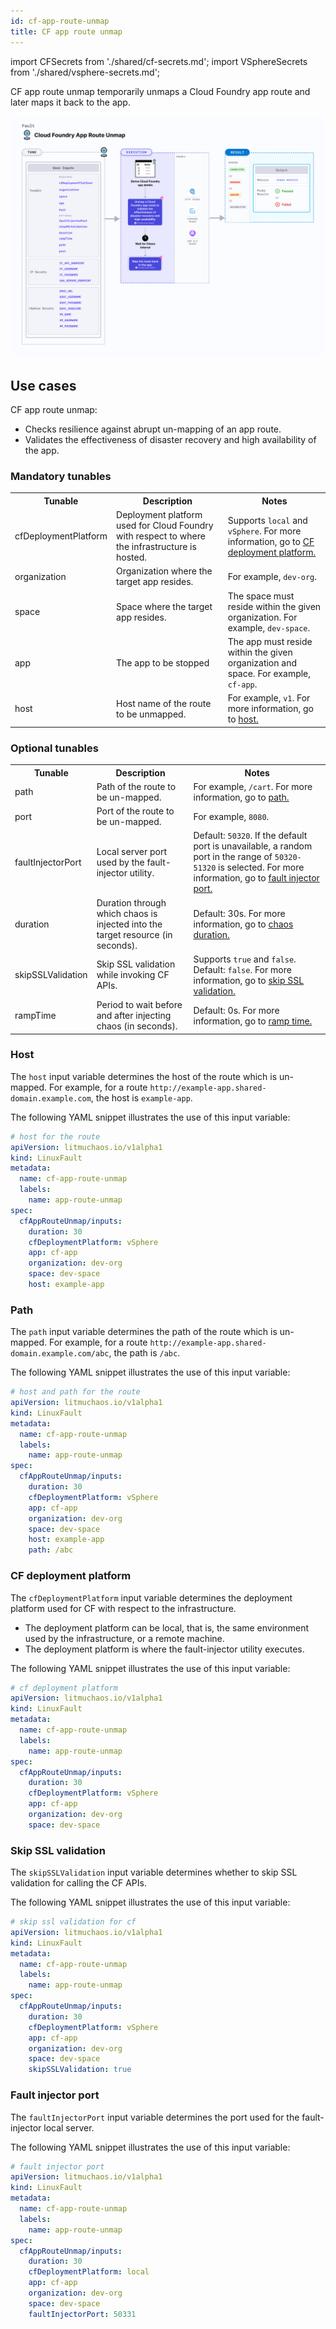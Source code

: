 ```yaml
---
id: cf-app-route-unmap
title: CF app route unmap
---
```


import CFSecrets from './shared/cf-secrets.md';
import VSphereSecrets from './shared/vsphere-secrets.md';

CF app route unmap temporarily unmaps a Cloud Foundry app route and later maps it back to the app.

![CF App Route Unmap](./static/images/cf-app-route-unmap.png)

## Use cases
CF app route unmap:
- Checks resilience against abrupt un-mapping of an app route.
- Validates the effectiveness of disaster recovery and high availability of the app.

### Mandatory tunables
<table>
  <tr>
    <th> Tunable </th>
    <th> Description </th>
    <th> Notes </th>
  </tr>
  <tr>
    <td> cfDeploymentPlatform </td>
    <td> Deployment platform used for Cloud Foundry with respect to where the infrastructure is hosted. </td>
    <td> Supports <code>local</code> and <code>vSphere</code>. For more information, go to <a href="#cf-deployment-platform"> CF deployment platform.</a></td>
  </tr>
  <tr>
    <td> organization </td>
    <td> Organization where the target app resides. </td>
    <td> For example, <code>dev-org</code>. </td>
  </tr>
  <tr>
    <td> space </td>
    <td> Space where the target app resides. </td>
    <td> The space must reside within the given organization. For example, <code>dev-space</code>. </td>
  </tr>
  <tr>
    <td> app </td>
    <td> The app to be stopped </td>
    <td> The app must reside within the given organization and space. For example, <code>cf-app</code>. </td>
  </tr>
  <tr>
    <td> host </td>
    <td> Host name of the route to be unmapped. </td>
    <td> For example, <code>v1</code>. For more information, go to <a href="#host"> host.</a></td>
  </tr>
</table>

### Optional tunables
<table>
  <tr>
    <th> Tunable </th>
    <th> Description </th>
    <th> Notes </th>
  </tr>
  <tr>
    <td> path </td>
    <td> Path of the route to be un-mapped. </td>
    <td> For example, <code>/cart</code>. For more information, go to <a href="#path"> path.</a></td>
  </tr>
  <tr>
    <td> port </td>
    <td> Port of the route to be un-mapped. </td>
    <td> For example, <code>8080</code>. </td>
  </tr>
  <tr>
    <td> faultInjectorPort </td>
    <td> Local server port used by the fault-injector utility. </td>
    <td> Default: <code>50320</code>. If the default port is unavailable, a random port in the range of <code>50320-51320</code> is selected. For more information, go to <a href="#fault-injector-port"> fault injector port.</a></td>
  </tr>
  <tr>
    <td> duration </td>
    <td> Duration through which chaos is injected into the target resource (in seconds). </td>
    <td> Default: 30s. For more information, go to <a href="/docs/chaos-engineering/chaos-faults/common-tunables-for-all-faults#duration-of-the-chaos"> chaos duration.</a> </td>
  </tr>
  <tr>
    <td> skipSSLValidation </td>
    <td> Skip SSL validation while invoking CF APIs. </td>
    <td> Supports <code>true</code> and <code>false</code>. Default: <code>false</code>. For more information, go to <a href="#skip-ssl-validation"> skip SSL validation.</a></td>
  </tr>
  <tr>
    <td> rampTime </td>
    <td> Period to wait before and after injecting chaos (in seconds). </td>
    <td> Default: 0s. For more information, go to <a href="/docs/chaos-engineering/chaos-faults/common-tunables-for-all-faults#ramp-time"> ramp time.</a> </td>
  </tr>
</table>

<CFSecrets />

<VSphereSecrets />

### Host
The `host` input variable determines the host of the route which is un-mapped.
For example, for a route `http://example-app.shared-domain.example.com`, the host is `example-app`.

The following YAML snippet illustrates the use of this input variable:

[embedmd]:# (./static/manifests/cf-app-route-unmap/host.yaml yaml)
```yaml
# host for the route
apiVersion: litmuchaos.io/v1alpha1
kind: LinuxFault
metadata:
  name: cf-app-route-unmap
  labels:
    name: app-route-unmap
spec:
  cfAppRouteUnmap/inputs:
    duration: 30
    cfDeploymentPlatform: vSphere
    app: cf-app
    organization: dev-org
    space: dev-space
    host: example-app
```

### Path
The `path` input variable determines the path of the route which is un-mapped.
For example, for a route `http://example-app.shared-domain.example.com/abc`, the path is `/abc`.

The following YAML snippet illustrates the use of this input variable:

[embedmd]:# (./static/manifests/cf-app-route-unmap/path.yaml yaml)
```yaml
# host and path for the route
apiVersion: litmuchaos.io/v1alpha1
kind: LinuxFault
metadata:
  name: cf-app-route-unmap
  labels:
    name: app-route-unmap
spec:
  cfAppRouteUnmap/inputs:
    duration: 30
    cfDeploymentPlatform: vSphere
    app: cf-app
    organization: dev-org
    space: dev-space
    host: example-app
    path: /abc
```

### CF deployment platform
The `cfDeploymentPlatform` input variable determines the deployment platform used for CF with respect to the infrastructure.
- The deployment platform can be local, that is, the same environment used by the infrastructure, or a remote machine.
- The deployment platform is where the fault-injector utility executes.

The following YAML snippet illustrates the use of this input variable:

[embedmd]:# (./static/manifests/cf-app-route-unmap/cfDeploymentPlatform.yaml yaml)
```yaml
# cf deployment platform
apiVersion: litmuchaos.io/v1alpha1
kind: LinuxFault
metadata:
  name: cf-app-route-unmap
  labels:
    name: app-route-unmap
spec:
  cfAppRouteUnmap/inputs:
    duration: 30
    cfDeploymentPlatform: vSphere
    app: cf-app
    organization: dev-org
    space: dev-space
```

### Skip SSL validation
The `skipSSLValidation` input variable determines whether to skip SSL validation for calling the CF APIs.

The following YAML snippet illustrates the use of this input variable:

[embedmd]:# (./static/manifests/cf-app-route-unmap/skipSSLValidation.yaml yaml)
```yaml
# skip ssl validation for cf
apiVersion: litmuchaos.io/v1alpha1
kind: LinuxFault
metadata:
  name: cf-app-route-unmap
  labels:
    name: app-route-unmap
spec:
  cfAppRouteUnmap/inputs:
    duration: 30
    cfDeploymentPlatform: vSphere
    app: cf-app
    organization: dev-org
    space: dev-space
    skipSSLValidation: true
```

### Fault injector port
The `faultInjectorPort` input variable determines the port used for the fault-injector local server.

The following YAML snippet illustrates the use of this input variable:

[embedmd]:# (./static/manifests/cf-app-route-unmap/faultInjectorPort.yaml yaml)
```yaml
# fault injector port
apiVersion: litmuchaos.io/v1alpha1
kind: LinuxFault
metadata:
  name: cf-app-route-unmap
  labels:
    name: app-route-unmap
spec:
  cfAppRouteUnmap/inputs:
    duration: 30
    cfDeploymentPlatform: local
    app: cf-app
    organization: dev-org
    space: dev-space
    faultInjectorPort: 50331
```
